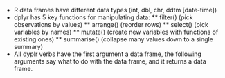 * R data frames have different data types (int, dbl, chr, ddtm [date-time])
* dplyr has 5 key functions for manipulating data:
** filter() (pick observations by values)
** arrange() (reorder rows)
** select() (pick variables by names)
** mutate() (create new variables with functions of existing ones)
** summarise() (collapse many values down to a single summary)
* All dyplr verbs have the first argument a data frame, the following arguments say what to do with the data frame, and it returns a data frame.